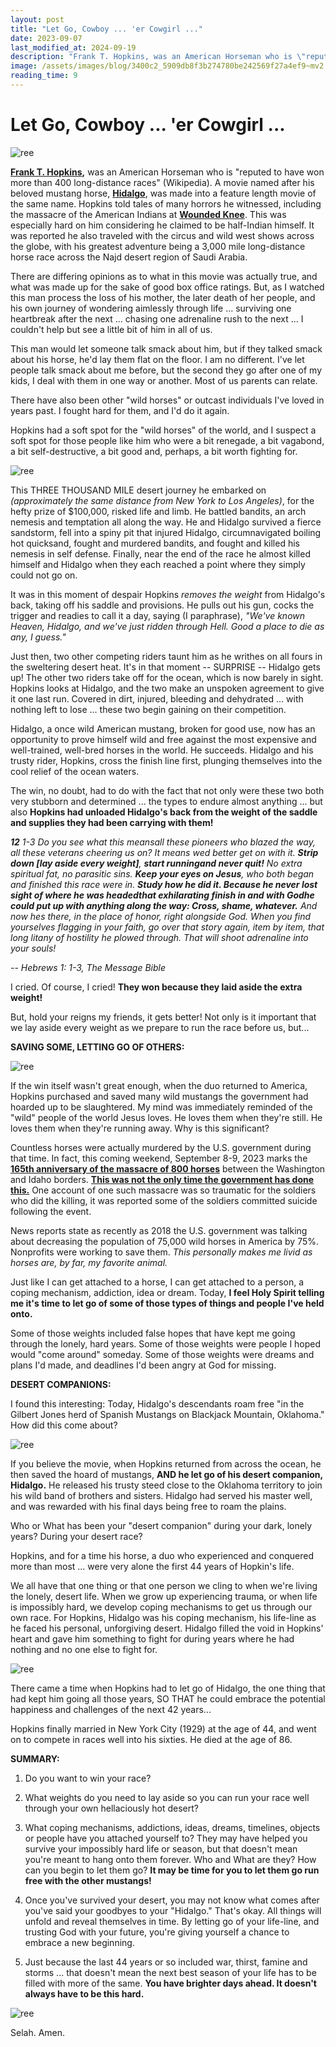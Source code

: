 ```yaml
---
layout: post
title: "Let Go, Cowboy ... 'er Cowgirl ..."
date: 2023-09-07
last_modified_at: 2024-09-19
description: "Frank T. Hopkins, was an American Horseman who is \"reputed to have won more than 400 longdistance races\" (Wikipedia). A movie named after his beloved mustang horse, Hidalgo), was …"
image: /assets/images/blog/3400c2_5909db8f3b274780be242569f27a4ef9~mv2.png
reading_time: 9
---
```

# Let Go, Cowboy ... 'er Cowgirl ...
![ree](/assets/images/blog/3400c2_5909db8f3b274780be242569f27a4ef9~mv2.png)

[**Frank T. Hopkins**](https://en.wikipedia.org/wiki/Frank_Hopkins)**,** was an American Horseman who is "reputed to have won more than 400 long-distance races" (Wikipedia). A movie named after his beloved mustang horse, [**Hidalgo**](https://en.wikipedia.org/wiki/Hidalgo_\(film\)), was made into a feature length movie of the same name. Hopkins told tales of many horrors he witnessed, including the massacre of the American Indians at [**Wounded Knee**](https://en.wikipedia.org/wiki/Wounded_Knee_Massacre). This was especially hard on him considering he claimed to be half-Indian himself. It was reported he also traveled with the circus and wild west shows across the globe, with his greatest adventure being a 3,000 mile long-distance horse race across the Najd desert region of Saudi Arabia.

There are differing opinions as to what in this movie was actually true, and what was made up for the sake of good box office ratings. But, as I watched this man process the loss of his mother, the later death of her people, and his own journey of wondering aimlessly through life ... surviving one heartbreak after the next ... chasing one adrenaline rush to the next ... I couldn't help but see a little bit of him in all of us.

This man would let someone talk smack about him, but if they talked smack about his horse, he'd lay them flat on the floor. I am no different. I've let people talk smack about me before, but the second they go after one of my kids, I deal with them in one way or another. Most of us parents can relate.

There have also been other "wild horses" or outcast individuals I've loved in years past. I fought hard for them, and I'd do it again.

Hopkins had a soft spot for the "wild horses" of the world, and I suspect a soft spot for those people like him who were a bit renegade, a bit vagabond, a bit self-destructive, a bit good and, perhaps, a bit worth fighting for.

![ree](/assets/images/blog/3400c2_b520edd812bf491c87c61b57c8a32a00~mv2.png)

This THREE THOUSAND MILE desert journey he embarked on _(approximately the same distance from New York to Los Angeles)_, for the hefty prize of $100,000, risked life and limb. He battled bandits, an arch nemesis and temptation all along the way. He and Hidalgo survived a fierce sandstorm, fell into a spiny pit that injured Hidalgo, circumnavigated boiling hot quicksand, fought and murdered bandits, and fought and killed his nemesis in self defense. Finally, near the end of the race he almost killed himself and Hidalgo when they each reached a point where they simply could not go on.

It was in this moment of despair Hopkins _removes the weight_ from Hidalgo's back, taking off his saddle and provisions. He pulls out his gun, cocks the trigger and readies to call it a day, saying (I paraphrase), _"We've known Heaven, Hidalgo, and we've just ridden through Hell. Good a place to die as any, I guess."_

Just then, two other competing riders taunt him as he writhes on all fours in the sweltering desert heat. It's in that moment -- SURPRISE -- Hidalgo gets up! The other two riders take off for the ocean, which is now barely in sight. Hopkins looks at Hidalgo, and the two make an unspoken agreement to give it one last run. Covered in dirt, injured, bleeding and dehydrated ... with nothing left to lose ... these two begin gaining on their competition.

Hidalgo, a once wild American mustang, broken for good use, now has an opportunity to prove himself wild and free against the most expensive and well-trained, well-bred horses in the world. He succeeds. Hidalgo and his trusty rider, Hopkins, cross the finish line first, plunging themselves into the cool relief of the ocean waters.

The win, no doubt, had to do with the fact that not only were these two both very stubborn and determined ... the types to endure almost anything ... but also **Hopkins had unloaded Hidalgo's back from the weight of the saddle and supplies they had been carrying with them!**

**_12_** _1-3 Do you see what this meansall these pioneers who blazed the way, all these veterans cheering us on? It means wed better get on with it._ **_Strip down \[lay aside every weight\]_**_,_ **_start runningand never quit!_** _No extra spiritual fat, no parasitic sins._ **_Keep your eyes on Jesus_**_, who both began and finished this race were in._ **_Study how he did it. Because he never lost sight of where he was headedthat exhilarating finish in and with Godhe could put up with anything along the way: Cross, shame, whatever._** _And now hes there, in the place of honor, right alongside God. When you find yourselves flagging in your faith, go over that story again, item by item, that long litany of hostility he plowed through. That will shoot adrenaline into your souls!_

_\-- Hebrews 1: 1-3, The Message Bible_

I cried. Of course, I cried! **They won because they laid aside the extra weight!**

But, hold your reigns my friends, it gets better! Not only is it important that we lay aside every weight as we prepare to run the race before us, but...

**SAVING SOME, LETTING GO OF OTHERS:**

![ree](/assets/images/blog/3400c2_cf391dc6ae4045dd881f3237d91709d2~mv2.png)

If the win itself wasn't great enough, when the duo returned to America, Hopkins purchased and saved many wild mustangs the government had hoarded up to be slaughtered. My mind was immediately reminded of the "wild" people of the world Jesus loves. He loves them when they're still. He loves them when they're running away. Why is this significant?

Countless horses were actually murdered by the U.S. government during that time. In fact, this coming weekend, September 8-9, 2023 marks the [**165th anniversary of the massacre of 800 horses**](https://www.spokesman.com/stories/2009/oct/01/slaughter-of-horses-leaves-lasting-mark/) between the Washington and Idaho borders. [**This was not the only time the government has done this.**](https://americanwildhorsecampaign.org/history-americas-wild-horses) One account of one such massacre was so traumatic for the soldiers who did the killing, it was reported some of the soldiers committed suicide following the event.

News reports state as recently as 2018 the U.S. government was talking about decreasing the population of 75,000 wild horses in America by 75%. Nonprofits were working to save them. _This personally makes me livid as horses are, by far, my favorite animal._

Just like I can get attached to a horse, I can get attached to a person, a coping mechanism, addiction, idea or dream. Today, **I feel Holy Spirit telling me it's time to let go of some of those types of things and people I've held onto.**

Some of those weights included false hopes that have kept me going through the lonely, hard years. Some of those weights were people I hoped would "come around" someday. Some of those weights were dreams and plans I'd made, and deadlines I'd been angry at God for missing.

**DESERT COMPANIONS:**

I found this interesting: Today, Hidalgo's descendants roam free "in the Gilbert Jones herd of Spanish Mustangs on Blackjack Mountain, Oklahoma." How did this come about?

![ree](/assets/images/blog/3400c2_9e1bb9df702e4dcd8768448e8ffcef02~mv2.png)

If you believe the movie, when Hopkins returned from across the ocean, he then saved the hoard of mustangs, **AND he let go of his desert companion, Hidalgo.** He released his trusty steed close to the Oklahoma territory to join his wild band of brothers and sisters. Hidalgo had served his master well, and was rewarded with his final days being free to roam the plains.

Who or What has been your "desert companion" during your dark, lonely years? During your desert race?

Hopkins, and for a time his horse, a duo who experienced and conquered more than most ... were very alone the first 44 years of Hopkin's life.

We all have that one thing or that one person we cling to when we're living the lonely, desert life. When we grow up experiencing trauma, or when life is impossibly hard, we develop coping mechanisms to get us through our own race. For Hopkins, Hidalgo was his coping mechanism, his life-line as he faced his personal, unforgiving desert. Hidalgo filled the void in Hopkins' heart and gave him something to fight for during years where he had nothing and no one else to fight for.

![ree](/assets/images/blog/3400c2_c5f3790fd64346daa94bffd807d5606f~mv2.png)

There came a time when Hopkins had to let go of Hidalgo, the one thing that had kept him going all those years, SO THAT he could embrace the potential happiness and challenges of the next 42 years...

Hopkins finally married in New York City (1929) at the age of 44, and went on to compete in races well into his sixties. He died at the age of 86.

**SUMMARY:**

1.  Do you want to win your race?
    
2.  What weights do you need to lay aside so you can run your race well through your own hellaciously hot desert?
    
3.  What coping mechanisms, addictions, ideas, dreams, timelines, objects or people have you attached yourself to? They may have helped you survive your impossibly hard life or season, but that doesn't mean you're meant to hang onto them forever. Who and What are they? How can you begin to let them go? **It may be time for you to let them go run free with the other mustangs!**
    
4.  Once you've survived your desert, you may not know what comes after you've said your goodbyes to your "Hidalgo." That's okay. All things will unfold and reveal themselves in time. By letting go of your life-line, and trusting God with your future, you're giving yourself a chance to embrace a new beginning.
    
5.  Just because the last 44 years or so included war, thirst, famine and storms ... that doesn't mean the next best season of your life has to be filled with more of the same. **You have brighter days ahead. It doesn't always have to be this hard.**
    

![ree](/assets/images/blog/3400c2_eff2431c15c34ce0b467a92240fad518~mv2.png)

Selah. Amen.

